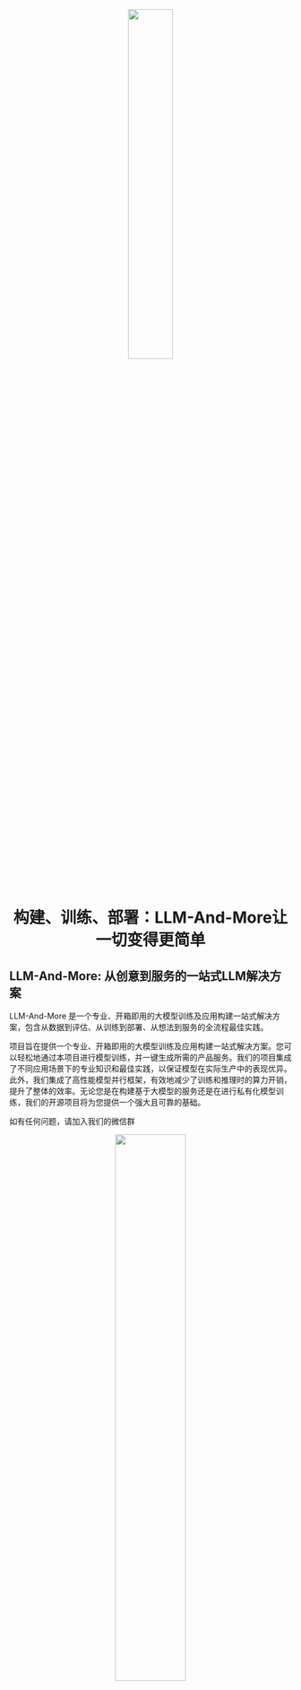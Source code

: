 <div align=center><img src=docs/figure/logo.png width=40% /></div>


<div align=center><h1><b>构建、训练、部署：LLM-And-More让一切变得更简单</b></h1></div>


<!-- \[ [English](README.md) | 中文 \]-->

## LLM-And-More: 从创意到服务的一站式LLM解决方案

LLM-And-More 是一个专业、开箱即用的大模型训练及应用构建一站式解决方案，包含从数据到评估、从训练到部署、从想法到服务的全流程最佳实践。

项目旨在提供一个专业、开箱即用的大模型训练及应用构建一站式解决方案。您可以轻松地通过本项目进行模型训练，并一键生成所需的产品服务。我们的项目集成了不同应用场景下的专业知识和最佳实践，以保证模型在实际生产中的表现优异。此外，我们集成了高性能模型并行框架，有效地减少了训练和推理时的算力开销，提升了整体的效率。无论您是在构建基于大模型的服务还是在进行私有化模型训练，我们的开源项目将为您提供一个强大且可靠的基础。

如有任何问题，请加入我们的微信群
<div align=center><img src=docs/figure/wechat.jpg width=50% /></div>

## 目录

- [功能模块](#性能指标)
- [支持场景](#性能指标)
- [适配模型](#性能指标)
- [安装与使用](#性能指标)

## 功能模块

LLM-And-More致力于为专业开发者和一线业务人员提供同样专业、易用的LLM应用构建方案。为了实现这一理念，LLM-And-More将LLM应用开发过程分解为以下六个模块：

- [数据模块](###数据模块)
- [训练模块](###训练模块)
- [监控模块](###监控模块)
- [评估模块](###评估模块)
- [部署模块](###部署模块)
- [交互模块](###交互模块)

这些模块涵盖了开发一个LLM产品的一切，并注入了专业知识和性能优化组件，全流程协助您构建一个优秀的LLM应用。

### 数据模块

为协助您开始LLM应用构建的第一步，也是影响最终效果的最重要一步：数据标注，LLM-And-More提供了一个功能齐全的数据标注平台。在这里，管理人员可以新建一个数据标注任务，向标注人员分配需要标注的数据，或是亲自对数据进行标注。在完成所有标注之后，LLM-And-More将把标注完成的数据自动转换为模型可以处理的格式(
jsonl)，并存入本地数据库中，在之后的训练、评估模块中一键启用。LLM-And-More还提供了对数据质量的一键检测，用户可以通过查看数据检测报告，发现标注过程中可能产生的错误，提升模型训练的最终效果。

![alt text](docs/figure/datasets-sample.png)

### 训练模块

为协助您完成LLM应用构建最专业，最困难的一步：模型训练，LLM-And-More提供了一个开箱即用的高性能模型训练框架，使您无需了解任何深度学习相关知识，即可轻松对齐大模型训练最佳实践。在训练模块中，用户可以自由调整所选取的基座模型，训练方式，以及batch_size，学习率等超参数。如果用户对此并不了解，LLM-And-More预置的智能默认参数将帮助用户完成参数的选取和调优。LLM-And-More将自动为用户提供DeepSpeed多卡多机加速适配，帮助用户节约训练时间，充分利用算力资源。

![alt text](docs/figure/finetune-add.png)

### 监控模块

在训练过程中，您可能烦恼于无法清晰直观的观察模型的性能变化，LLM-And-More提供了一个智能化的模型训练监控模块，不仅可以实时、可视化的显示CPU、GPU等核心算力资源的占用情况，监控模型Loss，学习率，训练步数的变化，还可以在训练过程中智能提示您模型的潜在性能风险，并提供恰当的解决方案建议。例如，您在训练过程中可能发现系统提示“过拟合风险”，并建议您“停止训练，降低学习率或增大数据量”，您可以遵循这些建议，尝试解决问题。这节省了不必要的算力浪费，并能使您更精准的把握模型可能的表现。

![alt text](docs/figure/finetune-graph.png)

### 评估模块

在完成训练后，您可能烦恼于无法准确了解模型的性能边界，不敢真正将模型应用于实际场景，LLM-And-More提供了一个客观准确的评估模块，让您可以全面，精准的把握模型的各项能力水准。评估模块分为两个主要评测任务，一个负责评测模型在训练过任务上的性能，主要展现模型是否能够完成用户指定的任务，例如一个客服模型是否能够正确回复用户提问；另一个负责评测模型在五个通用维度上的能力（推理能力，阅读理解能力，中文能力，指令遵从能力，创新能力），主要体现模型是否产生了灾难性遗忘，是否过于专注于特定领域而丧失了通用能力。用户可以根据两方面的反馈，调整模型的训练数据和轮次，选择表现最佳的模型应用于线上系统。

![alt text](docs/figure/five.png)

### 部署模块(Coming Soon)

### 交互模块(Coming Soon)

## 支持场景

除了简单的提供输入输出训练您的LLM应用外，我们还提供了丰富的场景支持，帮助您更好的解决您在工作生产当中遇到的复杂问题。例如，您可以基于FAQ场景适配方案，直接构建一个客服，协助您识别用户意图，解决您淘宝店铺自动回复的问题；或是基于RAG场景方案，构建一套企业内部规章制度问答机器人。所有场景均具备独立的留个功能模块，但拥有深度定制的UI和专业Know-How。LLM-And-More支持以下场景：

- [通用场景](###通用场景)
- [FAQ场景](###FAQ场景)
- [RAG场景](###RAG场景)
- [创意写作场景](###创意写作场景)
- [Agent场景](###Agent场景)

### 通用场景

可以接受任意的输入输出，是最基础的训练场景。在该场景中，我们没有针对数据特征、应用范围等进行任何假设，在数据、训练、监控、评估、部署、交互模块中的各项参数均调整至最均衡的水平，并适配了任何场景均有收益的专业Know-How辅助模型训练。总的来说，如果您不确定您应该使用哪个场景，或认为LLM-And-More提供的任何场景均不符合您的要求，您可以选用该场景开始您的构建。

### FAQ场景

该场景适用于FAQ客服或FAQ问答机器人。FAQ(frequently asked questions)
即常见问题，通常应用于客服、快速助手、和在线论坛等场景，在这些地方，常见问题往往会反复出现，例如，用户经常以各种不同的表达方式询问发货时间。在FAQ场景中，用户的问题往往被归类，并对于每一类问题有一个统一的回答，例如针对询问发货时间的问题，统一回复“我们将尽快安排发货，请及时查看物流信息”。直接尝试使用大模型生成这些回答往往是事倍功半的，因为没有充分利用数据的特征，很难让大模型回复稳定，并常常会产生幻觉现象。为此，我们为FAQ场景设计了涵盖全部六个模块的全流程解决方案，主要引入用户意图识别，让LLM预测用户意图（在上述例子中，“查询物流信息”），而不是直接预测回复（在上述例子中，“我们将尽快安排发货，请及时查看物流信息”）。我们在大量FAQ场景中的实验表明，该解决方案可以提升30%以上的回复准确率，并显著降低模型过拟合风险与幻觉现象。

### RAG场景(Coming Soon)

### 创意写作场景(Coming Soon)

### Agent场景(Coming Soon)

## 适配模型

为了支持更广泛的应用，LLM-And-More支持多种多样的模型，并支持您选择多种不同的训练方式。

| 模型名                                                  | 模型大小                    | 支持的训练方法    |
|------------------------------------------------------|-------------------------|------------|
| [Baichuan2](https://huggingface.co/baichuan-inc)     | 7B/13B                  | 全参数训练/Lora |
| [ChatGLM3](https://huggingface.co/THUDM/chatglm3-6b) | 6B                      | 全参数训练/Lora |
| [LLaMA](https://github.com/facebookresearch/llama)   | 7B/13B/33B/65B          | 全参数训练/Lora |
| [LLaMA-2](https://huggingface.co/meta-llama)         | 7B/13B/70B              | 全参数训练/Lora |
| [Qwen](https://huggingface.co/Qwen)                  | 0.5B/1.8B/4B/7B/14B/72B | 全参数训练/Lora |

### 系统架构设计

系统是前后端分离的架构。

#### 模型推理框架

我们使用的是[FastChat](https://github.com/lm-sys/FastChat)作为模型推理框架，FastChat是一个非常优秀的开源项目。

> [FastChat](https://github.com/lm-sys/FastChat) 是一个开放平台，用于训练、服务和评估基于大型语言模型的聊天机器人。

**FastChat我们主要用其三个服务**

`controller` 用于模型的注册中心及健康检查

`worker` 服务启动模型并将当前模型注册到controller

`api` 从controller获取模型的地址代理到worker并提供标准API

我们主要通过它来实现大模型的高可用，高可扩展性。

![img.png](https://github.com/lm-sys/FastChat/raw/main/assets/server_arch.png)

模型部署的操作可以参考[模型部署](docs/model/list.md)

### 模型微调

为了实现模型的微调，您可以参考我们的详细指南：[模型微调](docs/model/finetune.md)。

### 模型部署与微调

您可以将模型部署到任意配备GPU的节点上，无论是私有的K8s集群、Docker集群，还是云服务商提供的K8s集群，均能轻松对接。

### 本系统组成

本系统主要由以下几个部分组成：

- **HTTP服务**：提供Web服务接口，方便用户进行交互。
- **定时任务**：执行预定任务，如模型训练、数据预处理等。
- **训练镜像**：包含所有必要的环境和依赖，用于模型的训练和微调。

- 通过这些组件的协同工作，我们能够提供一个灵活、高效的模型微调和部署解决方案。

#### 部署流程

```mermaid
graph LR
    A[aigc] --> B[点击部署]
    B --> C[创建部署模版]
    C --> D[使用Docker或k8s进行调度]
    D --> E[挂载相应配置有模型]
    E --> F[启动模型]
    F --> G[注册到fschat-controller]
```

#### 微调训练流程

```mermaid
graph LR
    A[aigc] --> B[上传微调文件]
    B --> C[生成微调模版]
    C --> D[使用Docker或k8s进行调度]
    D --> E[挂载相应配置有模型]
    E --> F[启动训练脚本]
    F --> G[输出日志]
```

## 使用手册

[AIGC平台使用手册](docs/SUMMARY.md)

### 安装使用步骤

**将子项目一起克**

- 克隆项目: `git clone --recursive https://github.com/IceBear-CreditEase-LLM/aigc-admin.git`
- 进入项目: `cd aigc-admin`
- 更新子项目: `git submodule update`

该系统依赖**Mysql**、**Redis**和**Docker**需要安装此服务

推理或训练节点只需要安装**Docker**和**Nvidia-Docker**
即可。[NVIDIA Container Toolkit](https://github.com/NVIDIA/nvidia-container-toolkit)

#### 本地开发

[golang](https://github.com/golang/go)版本请安装go1.21以上版本

- 安装依赖包: `go mod tidy`
- 本地启动: `make run`
- build成x86 Linux可执行文件: `make build-linux`
- build成当前电脑可执行文件: `make build`

build完通常会保存在 `$(GOPATH)/bin/` 目录下

#### Docker部署

安装docker和docker-compose可以参考官网教程：[Install Docker Engine](https://docs.docker.com/engine/install/)

执行命令启动全部服务

```
$ docker-compose up
```

如果不需要执行build流程，可以进入到`docker`目录下执行`docker-compose up`即可。或把`docker-compose.yaml`的`build`注释掉。

### 项目配置

项目配置可以通过命令行传参或环境变量两种方式进行配置

#### 通过命令行传参

**需要注意的是，如果即设置了环境变量也设置了命令行参数，那么命令行参数的值会覆盖环境变量的值**

执行: `./aigc-admin --help` 查看命令行参数

```bash
Usage:
  aigc-admin [command]

Available Commands:
  completion  Generate the autocompletion script for the specified shell
  cronjob     定时任务
  generate    生成命令
  help        Help about any command
  job         任务命令
  start       启动http服务

Flags:
  -c, --config.path string               配置文件路径，如果没有传入配置文件路径则默认使用环境变量
      --db.drive string                  数据库驱动 (default "mysql")
      --db.mysql.database string         mysql数据库 (default "aigc")
      --db.mysql.host string             mysql数据库地址: mysql (default "mysql")
      --db.mysql.metrics                 是否启GORM的Metrics
      --db.mysql.password string         mysql数据库密码
      --db.mysql.port int                mysql数据库端口 (default 3306)
      --db.mysql.user string             mysql数据库用户 (default "aigc")
  -h, --help                             help for aigc-admin
      --ldap.base.dn string              LDAP Base DN (default "OU=HABROOT,DC=ORG,DC=corp")
      --ldap.bind.pass string            LDAP Bind Password
      --ldap.bind.user string            LDAP Bind User (default "aigc_ldap")
      --ldap.group.filter string         LDAP Group Filter
      --ldap.host string                 LDAP地址 (default "ldap://ldap")
      --ldap.port int                    LDAP端口 (default 389)
      --ldap.use.ssl                     LDAP Base DN
      --ldap.user.attr strings           LDAP Attributes (default [name,mail,userPrincipalName,displayName,sAMAccountName])
      --ldap.user.filter string          LDAP User Filter (default "(userPrincipalName=%s)")
  -n, --namespace string                 命名空间 (default "aigc")
      --redis.auth string                连接Redis密码
      --redis.db int                     连接Redis DB
      --redis.hosts string               连接Redis地址 (default "redis:6379")
      --redis.prefix string              Redis写入Cache的前缀 (default "aigc")
      --runtime.k8s.config.path string   K8s配置文件路径
      --runtime.k8s.host string          K8s地址
      --runtime.k8s.insecure             K8s是否不安全
      --runtime.k8s.namespace string     K8s命名空间 (default "default")
      --runtime.k8s.token string         K8s Token
      --runtime.k8s.volume.name string   K8s挂载的存储名
      --runtime.paas.access.key string   Paas AccessKey
      --runtime.paas.host string         Paas服务地址
      --runtime.paas.secret.key string   Paas SecretKey
      --runtime.platform string          运行时平台 (default "docker")
      --runtime.shm.size string          运行时共享内存大小 (default "16G")
      --server.admin.pass string         系统管理员密码 (default "admin")
      --server.admin.user string         系统管理员账号 (default "admin")
      --server.debug                     是否开启Debug模式
      --server.key string                本系统服务密钥 (default "Aigcfj@202401")
      --server.log.drive string          本系统日志驱动, 支持syslog,term (default "term")
      --server.log.level string          本系统日志级别 (default "all")
      --server.log.name string           本系统日志名称 (default "aigc-admin.log")
      --server.log.path string           本系统日志路径
  -a, --server.name string               本系统服务名称 (default "aigc-admin")
      --server.storage.path string       文件存储绝对路径 (default "~/go/src/github.com/IceBear-CreditEase-LLM/aigc-admin/storage")
      --service.local.ai.host string     Chat-Api 地址 (default "http://fschat-api:8000/v1")
      --service.local.ai.token string    Chat-Api Token (default "sk-001")
      --service.openai.enable            是否启用OpenAI服务
      --service.openai.host string       OpenAI服务地址 (default "https://api.openai.com/v1")
      --service.openai.model string      OpenAI模型名称 (default "gpt-3.5-turbo")
      --service.openai.org.id string     OpenAI OrgId
```

##### 启动http服务

执行: `./aigc-admin start` 启动服务

```
Usage:
  aigc-admin start [flags]

Flags:
      --cors.allow.credentials       是否允许跨域访问的凭证 (default true)
      --cors.allow.headers string    允许跨域访问的头部 (default "Accept,Content-Type,Content-Length,Accept-Encoding,X-CSRF-Token,Authorization")
      --cors.allow.methods string    允许跨域访问的方法 (default "GET,POST,PUT,DELETE,OPTIONS")
      --cors.allow.origins string    允许跨域访问的域名 (default "*")
      --cors.enable                  是否开启跨域访问
      --cors.expose.headers string   允许跨域访问的头部 (default "Content-Length,Access-Control-Allow-Origin,Access-Control-Allow-Headers,Content-Type")
  -h, --help                         help for start
  -p, --http.port string             服务启动的http端口 (default ":8080")
      --server.domain string         启动服务的域名 (default "http://localhost:8080")
      --tracer.drive string          Tracer驱动 (default "jaeger")
      --tracer.enable                是否启用Tracer
      --tracer.jaeger.host string    Tracer Jaeger Host (default "jaeger:6832")
      --tracer.jaeger.log.spans      Tracer Jaeger Log Spans
      --tracer.jaeger.param float    Tracer Jaeger Param (default 1)
      --tracer.jaeger.type string    采样器的类型 const: 固定采样, probabilistic: 随机取样, ratelimiting: 速度限制取样, remote: 基于Jaeger代理的取样 (default "const")
      --web.embed                    是否使用embed.FS (default true)
```

##### 启动定时任务

执行: `./aigc-admin cronjob start` 启动定时任务

```
Usage:
  aigc-admin cronjob start <args> [flags]

Examples:
如果 cronjob.auto 设置为 true 并且没有传入相应用的任务名称，则将自动运行所有的任务

aigc-admin cronjob start -h

Flags:
      --cronjob.auto   是否自动执行定时任务 (default true)
  -h, --help           help for start
```

#### 系统公共环境变量配置

可以修改`.env`调整相关配置

| 类别                             | 变量名                                   | 描述                         | 值                                                                                                 |
|--------------------------------|---------------------------------------|----------------------------|---------------------------------------------------------------------------------------------------|
| 数据库配置                          | AIGC_DB_DRIVER                        | 数据库驱动类型（可能的遗留错误）           | mysql                                                                                             |
|                                | AIGC_MYSQL_DRIVE                      | 数据库驱动类型                    | mysql                                                                                             |
|                                | AIGC_MYSQL_HOST                       | 数据库主机地址                    | mysql                                                                                             |
|                                | AIGC_MYSQL_PORT                       | 数据库端口号                     | 3306                                                                                              |
|                                | AIGC_MYSQL_USER                       | 数据库用户名                     | aigc                                                                                              |
|                                | AIGC_MYSQL_PASSWORD                   | 数据库密码                      | admin                                                                                             |
|                                | AIGC_MYSQL_DATABASE                   | 数据库名                       | aigc                                                                                              |
| Redis 配置                       | AIGC_REDIS_HOSTS                      | Redis服务地址和端口               | redis:6379                                                                                        |
|                                | AIGC_REDIS_PREFIX                     | Redis前缀                    | aigc                                                                                              |
|                                | AIGC_REDIS_PASSWORD                   | Redis访问密码                  |                                                                                                   |
| Tracer 链路追踪配置                  | AIGC_TRACER_ENABLE                    | 是否启用链路追踪                   | false                                                                                             |
|                                | AIGC_TRACER_DRIVE                     | 链路追踪驱动类型                   | jaeger                                                                                            |
|                                | AIGC_TRACER_JAEGER_HOST               | Jaeger服务地址                 |                                                                                                   |
|                                | AIGC_TRACER_JAEGER_PARAM              | Jaeger采样参数                 | 1                                                                                                 |
|                                | AIGC_TRACER_JAEGER_TYPE               | Jaeger采样类型                 | const                                                                                             |
|                                | AIGC_TRACER_JAEGER_LOG_SPANS          | 是否记录追踪日志                   | false                                                                                             |
| 跨域配置                           | AIGC_ENABLE_CORS                      | 是否启用CORS                   | true                                                                                              |
|                                | AIGC_CORS_ALLOW_METHODS               | 允许的方法                      | GET,POST,PUT,DELETE,OPTIONS                                                                       |
|                                | AIGC_CORS_ALLOW_HEADERS               | 允许的头                       | Accept,Content-Type,Content-Length,Accept-Encoding,X-CSRF-Token,Authorization,x-tenant-id,x-token |
|                                | AIGC_CORS_ALLOW_CREDENTIALS           | 是否允许凭证                     | true                                                                                              |
|                                | AIGC_CORS_ALLOW_ORIGINS               | 允许的来源                      | *                                                                                                 |
| 外部服务调用配置                       | AIGC_SERVICE_ALARM_HOST               | 报警服务地址                     |                                                                                                   |
|                                | AIGC_SERVICE_CHAT_API_HOST            | 聊天API服务地址                  | http://fschat-api:8000                                                                            |
|                                | AIGC_SERVICE_OPENAI_HOST              | OpenAI配置服务地址               | https://api.openai.com/v1                                                                         |
| LDAP 配置                        | AIGC_LDAP_HOST                        | LDAP服务器地址                  | ldap                                                                                              |
|                                | AIGC_LDAP_BASE_DN                     | LDAP基础DN                   | OU=HABROOT,DC=corp                                                                                |
|                                | AIGC_LDAP_USER_ATTR                   | LDAP用户属性                   | name,mail,userPrincipalName,displayName,sAMAccountName                                            |
| aigc-admin 环境变量配置              | AIGC_ADMIN_SERVER_HTTP_PORT           | 服务HTTP端口                   | :8080                                                                                             |
|                                | AIGC_ADMIN_SERVER_LOG_DRIVE           | 日志驱动类型                     | term                                                                                              |
|                                | AIGC_ADMIN_SERVER_NAME                | 服务名称                       | aigc-admin                                                                                        |
|                                | AIGC_ADMIN_SERVER_DEBUG               | 是否开启调试模式                   | true                                                                                              |
|                                | AIGC_ADMIN_SERVER_LOG_LEVEL           | 日志级别                       | all                                                                                               |
|                                | AIGC_ADMIN_SERVER_LOG_NAME            | 日志文件名称                     | aigc-admin.log                                                                                    |
|                                | AIGC_ADMIN_SERVER_DEFAULT_CHANNEL_KEY | 默认渠道密钥                     | sk-001                                                                                            |
|                                | AIGC_ADMIN_SERVER_ADMIN_USER          | 初始化默认账号                    | admin                                                                                             |
|                                | AIGC_ADMIN_SERVER_ADMIN_PASS          | 初始化默认密码                    | admin                                                                                             |
| datasets 配置                    | AIGC_DATASETS_IMAGE                   | rdudulu/llmops:v0.8-0314   |
|                                | AIGC_DATASETS_DIR                     | ./datasets                 |
|                                | AIGC_DATASETS_MODEL_NAME              | uer/sbert-base-chinese-nli |
|                                | AIGC_DATASETS_DEVICE                  | cpu                        |
|                                | AIGC_DATASETS_GPU_TOLERATION          | cpu-aigc-model             |
| runtime 平台                     | AIGC_RUNTIME_PLATFORM                 | k8s                        |
| 当AIGC_RUNTIME_PLATFORM为k8s时    | AIGC_RUNTIME_K8S_HOST                 |                            |
|                                | AIGC_RUNTIME_K8S_TOKEN                |                            |
|                                | AIGC_RUNTIME_K8S_NAMESPACE            | aigc                       |
|                                | AIGC_RUNTIME_K8S_INSECURE             | false                      |
|                                | AIGC_RUNTIME_K8S_CONFIG_PATH          | ./k8sconfig-test.yaml      |
|                                | AIGC_RUNTIME_K8S_VOLUME_NAME          | aigc-data-cfs              |
|                                | AIGC_RUNTIME_GPU_TOLERATION           |                            |
|                                | AIGC_RUNTIME_SHM_SIZE                 | 16G                        |
| 当AIGC_RUNTIME_PLATFORM为docker时 | DOCKER_ENDPOINT                       | tcp://127.0.0.1:2378       |
| datasets                       | HF_ENDPOINT                           | https://hf-mirror.com      |
| 上传文件 存储方式                      | AIGC_STORAGE_TYPE                     | local                      |
| local存储配置                      | AIGC_LOCAL_DATA_PATH                  | /data/storage              |

## Docker镜像

我们提供了Docker镜像，您可以直接使用我们提供的镜像，也可以自行构建。

- [LLMOps](docker/llmops/README.md)
- [百川2](docker/baichuan2/README.md)
- [FastChat](docker/fastchat/README.md)
- [Qwen](docker/qwen/README.md)